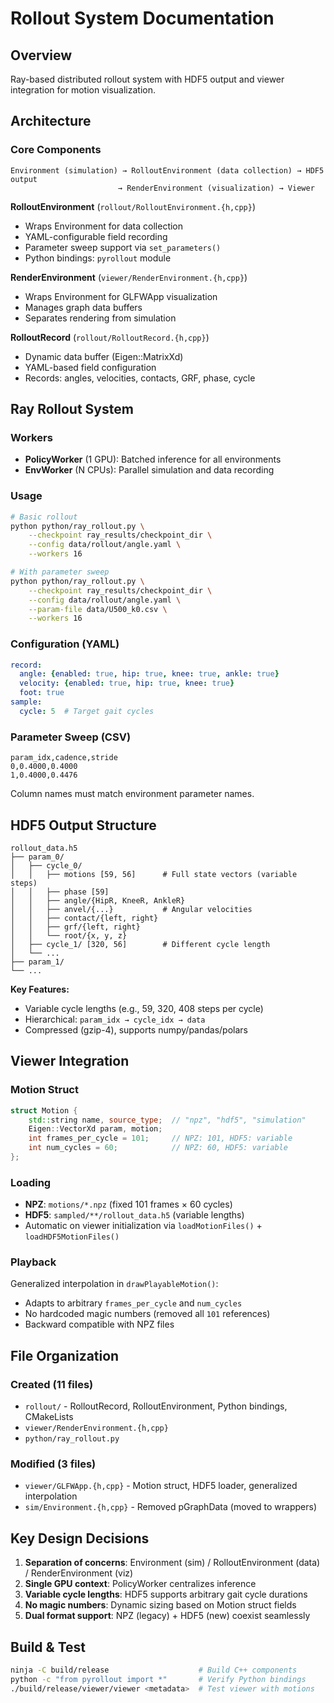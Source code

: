 # Rollout System Documentation

## Overview
Ray-based distributed rollout system with HDF5 output and viewer integration for motion visualization.

## Architecture

### Core Components
```
Environment (simulation) → RolloutEnvironment (data collection) → HDF5 output
                        → RenderEnvironment (visualization) → Viewer
```

**RolloutEnvironment** (`rollout/RolloutEnvironment.{h,cpp}`)
- Wraps Environment for data collection
- YAML-configurable field recording
- Parameter sweep support via `set_parameters()`
- Python bindings: `pyrollout` module

**RenderEnvironment** (`viewer/RenderEnvironment.{h,cpp}`)
- Wraps Environment for GLFWApp visualization
- Manages graph data buffers
- Separates rendering from simulation

**RolloutRecord** (`rollout/RolloutRecord.{h,cpp}`)
- Dynamic data buffer (Eigen::MatrixXd)
- YAML-based field configuration
- Records: angles, velocities, contacts, GRF, phase, cycle

## Ray Rollout System

### Workers
- **PolicyWorker** (1 GPU): Batched inference for all environments
- **EnvWorker** (N CPUs): Parallel simulation and data recording

### Usage
```bash
# Basic rollout
python python/ray_rollout.py \
    --checkpoint ray_results/checkpoint_dir \
    --config data/rollout/angle.yaml \
    --workers 16

# With parameter sweep
python python/ray_rollout.py \
    --checkpoint ray_results/checkpoint_dir \
    --config data/rollout/angle.yaml \
    --param-file data/U500_k0.csv \
    --workers 16
```

### Configuration (YAML)
```yaml
record:
  angle: {enabled: true, hip: true, knee: true, ankle: true}
  velocity: {enabled: true, hip: true, knee: true}
  foot: true
sample:
  cycle: 5  # Target gait cycles
```

### Parameter Sweep (CSV)
```csv
param_idx,cadence,stride
0,0.4000,0.4000
1,0.4000,0.4476
```
Column names must match environment parameter names.

## HDF5 Output Structure

```
rollout_data.h5
├── param_0/
│   ├── cycle_0/
│   │   ├── motions [59, 56]      # Full state vectors (variable steps)
│   │   ├── phase [59]
│   │   ├── angle/{HipR, KneeR, AnkleR}
│   │   ├── anvel/{...}           # Angular velocities
│   │   ├── contact/{left, right}
│   │   ├── grf/{left, right}
│   │   └── root/{x, y, z}
│   ├── cycle_1/ [320, 56]        # Different cycle length
│   └── ...
├── param_1/
└── ...
```

**Key Features:**
- Variable cycle lengths (e.g., 59, 320, 408 steps per cycle)
- Hierarchical: `param_idx → cycle_idx → data`
- Compressed (gzip-4), supports numpy/pandas/polars

## Viewer Integration

### Motion Struct
```cpp
struct Motion {
    std::string name, source_type;  // "npz", "hdf5", "simulation"
    Eigen::VectorXd param, motion;
    int frames_per_cycle = 101;     // NPZ: 101, HDF5: variable
    int num_cycles = 60;            // NPZ: 60, HDF5: variable
};
```

### Loading
- **NPZ**: `motions/*.npz` (fixed 101 frames × 60 cycles)
- **HDF5**: `sampled/**/rollout_data.h5` (variable lengths)
- Automatic on viewer initialization via `loadMotionFiles()` + `loadHDF5MotionFiles()`

### Playback
Generalized interpolation in `drawPlayableMotion()`:
- Adapts to arbitrary `frames_per_cycle` and `num_cycles`
- No hardcoded magic numbers (removed all `101` references)
- Backward compatible with NPZ files

## File Organization

### Created (11 files)
- `rollout/` - RolloutRecord, RolloutEnvironment, Python bindings, CMakeLists
- `viewer/RenderEnvironment.{h,cpp}`
- `python/ray_rollout.py`

### Modified (3 files)
- `viewer/GLFWApp.{h,cpp}` - Motion struct, HDF5 loader, generalized interpolation
- `sim/Environment.{h,cpp}` - Removed pGraphData (moved to wrappers)

## Key Design Decisions

1. **Separation of concerns**: Environment (sim) / RolloutEnvironment (data) / RenderEnvironment (viz)
2. **Single GPU context**: PolicyWorker centralizes inference
3. **Variable cycle lengths**: HDF5 supports arbitrary gait cycle durations
4. **No magic numbers**: Dynamic sizing based on Motion struct fields
5. **Dual format support**: NPZ (legacy) + HDF5 (new) coexist seamlessly

## Build & Test

```bash
ninja -C build/release                    # Build C++ components
python -c "from pyrollout import *"       # Verify Python bindings
./build/release/viewer/viewer <metadata>  # Test viewer with motions
```
